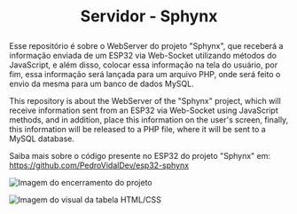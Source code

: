 # <p align=center> Servidor - Sphynx </p>
Esse repositório é sobre o WebServer do projeto "Sphynx", que receberá a informação enviada de um ESP32 via Web-Socket utilizando métodos do JavaScript, e além disso, colocar essa informação na tela do usuário, por fim, essa informação será lançada para um arquivo PHP, onde será feito o envio da mesma para um banco de dados MySQL.

This repository is about the WebServer of the "Sphynx" project, which will receive information sent from an ESP32 via Web-Socket using JavaScript methods, and in addition, place this information on the user's screen, finally, this information will be released to a PHP file, where it will be sent to a MySQL database.

Saiba mais sobre o código presente no ESP32 do projeto "Sphynx" em: https://github.com/PedroVidalDev/esp32-sphynx

![Imagem do encerramento do projeto](https://user-images.githubusercontent.com/113215138/206733747-1172aa7b-9d7d-494e-a878-1bc8a7936290.png)

![Imagem do visual da tabela HTML/CSS](https://user-images.githubusercontent.com/113215138/198850436-cbbeff8b-35a2-44f8-9e0d-686fec0e8e21.png)

